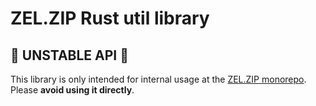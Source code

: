 # ZEL.ZIP Rust util library

## 🚨 UNSTABLE API 🚨
This library is only intended for internal usage at the [ZEL.ZIP monorepo](https://github.com/ZELZIP/ZELZIP).
Please **avoid using it directly**.
